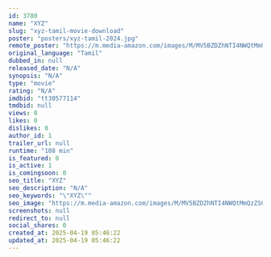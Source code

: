 ```yaml
---
id: 3780
name: "XYZ"
slug: "xyz-tamil-movie-download"
poster: "posters/xyz-tamil-2024.jpg"
remote_poster: "https://m.media-amazon.com/images/M/MV5BZDZhNTI4NWQtMmQzZS00ZGFjLTk4MTAtZjNiOGQ2OTgwZjlmXkEyXkFqcGdeQXVyMTc0MzA2MzM5._V1_SX300.jpg"
original_language: "Tamil"
dubbed_in: null
released_date: "N/A"
synopsis: "N/A"
type: "movie"
rating: "N/A"
imdbid: "tt30577114"
tmdbid: null
views: 0
likes: 0
dislikes: 0
author_id: 1
trailer_url: null
runtime: "108 min"
is_featured: 0
is_active: 1
is_comingsoon: 0
seo_title: "XYZ"
seo_description: "N/A"
seo_keywords: "\"XYZ\""
seo_image: "https://m.media-amazon.com/images/M/MV5BZDZhNTI4NWQtMmQzZS00ZGFjLTk4MTAtZjNiOGQ2OTgwZjlmXkEyXkFqcGdeQXVyMTc0MzA2MzM5._V1_SX300.jpg"
screenshots: null
redirect_to: null
social_shares: 0
created_at: 2025-04-19 05:46:22
updated_at: 2025-04-19 05:46:22
---
```


